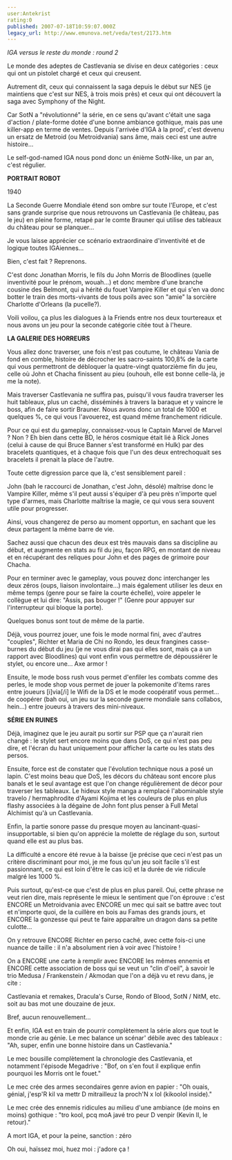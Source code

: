 ```yaml
---
user:Antekrist
rating:0
published: 2007-07-18T10:59:07.000Z
legacy_url: http://www.emunova.net/veda/test/2173.htm
---
```

_IGA versus le reste du monde : round 2_  

Le monde des adeptes de Castlevania se divise en deux catégories : ceux qui ont un pistolet chargé et ceux qui creusent.  

Autrement dit, ceux qui connaissent la saga depuis le début sur NES (je maintiens que c'est sur NES, à trois mois près) et ceux qui ont découvert la saga avec Symphony of the Night.  

Car SotN a "révolutionné" la série, en ce sens qu'avant c'était une saga d'action / plate-forme dotée d'une bonne ambiance gothique, mais pas une killer-app en terme de ventes. Depuis l'arrivée d'IGA à la prod', c'est devenu un ersatz de Metroid (ou Metroidvania) sans âme, mais ceci est une autre histoire...  

Le self-god-named IGA nous pond donc un énième SotN-like, un par an, c'est régulier.  

  

**PORTRAIT ROBOT**  

1940  

La Seconde Guerre Mondiale étend son ombre sur toute l'Europe, et c'est sans grande surprise que nous retrouvons un Castlevania (le château, pas le jeu) en pleine forme, retapé par le comte Brauner qui utilise des tableaux du château pour se planquer...  

Je vous laisse apprécier ce scénario extraordinaire d'inventivité et de logique toutes IGAiennes...  

Bien, c'est fait ? Reprenons.  

C'est donc Jonathan Morris, le fils du John Morris de Bloodlines (quelle inventivité pour le prénom, wouah...) et donc membre d'une branche cousine des Belmont, qui a hérité du fouet Vampire Killer et qui s'en va donc botter le train des morts-vivants de tous poils avec son "amie" la sorcière Charlotte d'Orleans (la pucelle?).  

Voili voilou, ça plus les dialogues à la Friends entre nos deux tourtereaux et nous avons un jeu pour la seconde catégorie citée tout à l'heure.  

  

**LA GALERIE DES HORREURS**  

Vous allez donc traverser, une fois n'est pas coutume, le château Vania de fond en comble, histoire de décrocher les sacro-saints 100,8% de la carte qui vous permettront de débloquer la quatre-vingt quatorzième fin du jeu, celle où John et Chacha finissent au pieu (ouhouh, elle est bonne celle-là, je me la note).  

Mais traverser Castlevania ne suffira pas, puisqu'il vous faudra traverser les huit tableaux, plus un caché, disséminés à travers la baraque et y vaincre le boss, afin de faire sortir Brauner. Nous avons donc un total de 1000 et quelques %, ce qui vous l'avouerez, est quand même franchement ridicule.  

  

Pour ce qui est du gameplay, connaissez-vous le Captain Marvel de Marvel ? Non ? Eh bien dans cette BD, le héros cosmique était lié à Rick Jones (celui à cause de qui Bruce Banner s'est transformé en Hulk) par des bracelets quantiques, et à chaque fois que l'un des deux entrechoquait ses bracelets il prenait la place de l'autre.  

Toute cette digression parce que là, c'est sensiblement pareil :  

John (bah le raccourci de Jonathan, c'est John, désolé) maîtrise donc le Vampire Killer, même s'il peut aussi s'équiper d'à peu près n'importe quel type d'armes, mais Charlotte maîtrise la magie, ce qui vous sera souvent utile pour progresser.  

Ainsi, vous changerez de perso au moment opportun, en sachant que les deux partagent la même barre de vie.  

Sachez aussi que chacun des deux est très mauvais dans sa discipline au début, et augmente en stats au fil du jeu, façon RPG, en montant de niveau et en récupérant des reliques pour John et des pages de grimoire pour Chacha.  

Pour en terminer avec le gameplay, vous pouvez donc interchanger les deux zéros (oups, liaison involontaire...) mais également utiliser les deux en même temps (genre pour se faire la courte échelle), voire appeler le collègue et lui dire: "Assis, pas bouger !" (Genre pour appuyer sur l'interrupteur qui bloque la porte).  

  

Quelques bonus sont tout de même de la partie.  

Déjà, vous pourrez jouer, une fois le mode normal fini, avec d'autres "couples", Richter et Maria de Chi no Rondo, les deux frangines casse-burnes du début du jeu (je ne vous dirai pas qui elles sont, mais ça a un rapport avec Bloodlines) qui vont enfin vous permettre de dépoussiérer le stylet, ou encore une... Axe armor !  

Ensuite, le mode boss rush vous permet d'enfiler les combats comme des perles, le mode shop vous permet de jouer la pokemonite d'items rares entre joueurs \[i\]via\[/i\] le Wifi de la DS et le mode coopératif vous permet... de coopérer (bah oui, un jeu sur la seconde guerre mondiale sans collabos, hein...) entre joueurs à travers des mini-niveaux.  

  

**SÉRIE EN RUINES**  

Déjà, imaginez que le jeu aurait pu sortir sur PSP que ça n'aurait rien changé : le stylet sert encore moins que dans DoS, ce qui n'est pas peu dire, et l'écran du haut uniquement pour afficher la carte ou les stats des persos.  

  

Ensuite, force est de constater que l'évolution technique nous a posé un lapin. C'est moins beau que DoS, les décors du château sont encore plus banals et le seul avantage est que l'on change régulièrement de décor pour traverser les tableaux. Le hideux style manga a remplacé l'abominable style travelo / hermaphrodite d'Ayami Kojima et les couleurs de plus en plus flashy associées à la dégaine de John font plus penser à Full Metal Alchimist qu'à un Castlevania.  

Enfin, la partie sonore passe du presque moyen au lancinant-quasi-insupportable, si bien qu'on apprécie la molette de réglage du son, surtout quand elle est au plus bas.  

  

La difficulté a encore été revue à la baisse (je précise que ceci n'est pas un critère discriminant pour moi, je me fous qu'un jeu soit facile s'il est passionnant, ce qui est loin d'être le cas ici) et la durée de vie ridicule malgré les 1000 %.  

Puis surtout, qu'est-ce que c'est de plus en plus pareil. Oui, cette phrase ne veut rien dire, mais représente le mieux le sentiment que l'on éprouve : c'est ENCORE un Metroidvania avec ENCORE un mec qui sait se battre avec tout et n'importe quoi, de la cuillère en bois au Famas des grands jours, et ENCORE la gonzesse qui peut te faire apparaître un dragon dans sa petite culotte...  

On y retrouve ENCORE Richter en perso caché, avec cette fois-ci une nuance de taille : il n'a absolument rien à voir avec l'histoire !  

On a ENCORE une carte à remplir avec ENCORE les mêmes ennemis et ENCORE cette association de boss qui se veut un "clin d'oeil", à savoir le trio Medusa / Frankenstein / Akmodan que l'on a déjà vu et revu dans, je cite :  

Castlevania et remakes, Dracula's Curse, Rondo of Blood, SotN / NitM, etc. soit au bas mot une douzaine de jeux.  

Bref, aucun renouvellement...  

Et enfin, IGA est en train de pourrir complètement la série alors que tout le monde crie au génie. Le mec balance un scénar' débile avec des tableaux : "Ah, super, enfin une bonne histoire dans un Castlevania."  

Le mec bousille complètement la chronologie des Castlevania, et notamment l'épisode Megadrive : "Bof, on s'en fout il explique enfin pourquoi les Morris ont le fouet."  

Le mec crée des armes secondaires genre avion en papier : "Oh ouais, génial, j'esp'R kil va mettr D mitrailleuz la proch'N x lol (kikoolol inside)."  

Le mec crée des ennemis ridicules au milieu d'une ambiance (de moins en moins) gothique : "tro kool, pcq moA javé tro peur D venpir (Kevin II, le retour)."  

A mort IGA, et pour la peine, sanction : zéro  

Oh oui, haïssez moi, huez moi : j'adore ça !